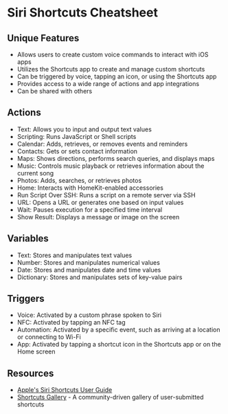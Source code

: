 # Siri Shortcuts Cheatsheet

## Unique Features
* Allows users to create custom voice commands to interact with iOS apps
* Utilizes the Shortcuts app to create and manage custom shortcuts
* Can be triggered by voice, tapping an icon, or using the Shortcuts app
* Provides access to a wide range of actions and app integrations
* Can be shared with others

## Actions
* Text: Allows you to input and output text values
* Scripting: Runs JavaScript or Shell scripts
* Calendar: Adds, retrieves, or removes events and reminders
* Contacts: Gets or sets contact information
* Maps: Shows directions, performs search queries, and displays maps
* Music: Controls music playback or retrieves information about the current song
* Photos: Adds, searches, or retrieves photos
* Home: Interacts with HomeKit-enabled accessories
* Run Script Over SSH: Runs a script on a remote server via SSH
* URL: Opens a URL or generates one based on input values
* Wait: Pauses execution for a specified time interval
* Show Result: Displays a message or image on the screen

## Variables
* Text: Stores and manipulates text values
* Number: Stores and manipulates numerical values
* Date: Stores and manipulates date and time values
* Dictionary: Stores and manipulates sets of key-value pairs

## Triggers
* Voice: Activated by a custom phrase spoken to Siri
* NFC: Activated by tapping an NFC tag
* Automation: Activated by a specific event, such as arriving at a location or connecting to Wi-Fi
* App: Activated by tapping a shortcut icon in the Shortcuts app or on the Home screen

## Resources
* [Apple's Siri Shortcuts User Guide](https://support.apple.com/en-us/HT209055)
* [Shortcuts Gallery](https://shareshortcuts.com/) - A community-driven gallery of user-submitted shortcuts
